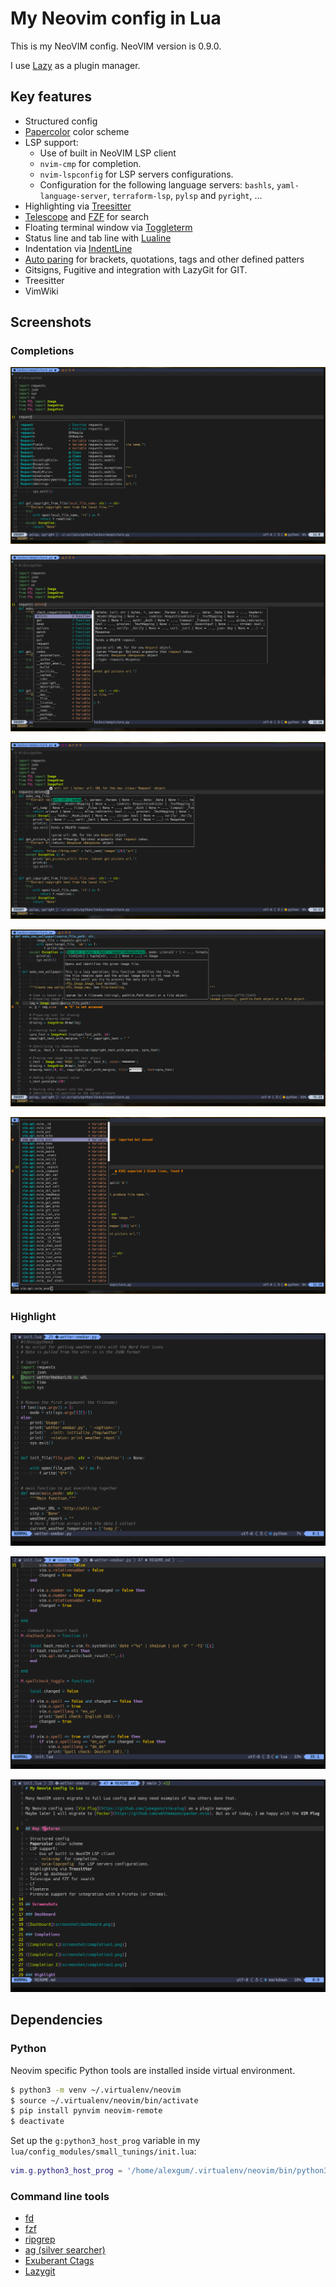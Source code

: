 # My Neovim config in Lua

This is my NeoVIM config.
NeoVIM version is 0.9.0.

I use [Lazy](https://github.com/folke/lazy.nvim) as a plugin manager.


## Key features

- Structured config
- [Papercolor](https://github.com/NLKNguyen/papercolor-theme) color scheme
- LSP support:
    - Use of built in NeoVIM LSP client
    - `nvim-cmp` for completion.
    - `nvim-lspconfig` for LSP servers configurations.
    - Configuration for the following language servers: `bashls`, `yaml-language-server`, `terraform-lsp`, `pylsp` and `pyright`, ...
- Highlighting via [Treesitter](https://github.com/nvim-treesitter/nvim-treesitter)
- [Telescope](https://github.com/nvim-telescope/telescope.nvim) and [FZF](https://github.com/junegunn/fzf.vim) for search
- Floating terminal window via [Toggleterm](https://github.com/akinsho/toggleterm.nvim)
- Status line and tab line with [Lualine](https://github.com/nvim-lualine/lualine.nvim)
- Indentation via [IndentLine](https://github.com/Yggdroot/indentLine)
- [Auto paring](https://github.com/jiangmiao/auto-pairs) for brackets, quotations, tags and other defined patters
- Gitsigns, Fugitive and integration with LazyGit for GIT.
- Treesitter
- VimWiki


## Screenshots

### Completions

![Completion 1](screenshot/completion1.png)

![Completion 2](screenshot/completion2.png)

![Completion 3](screenshot/completion3.png)

![Completion 4](screenshot/completion4.png)

![Menu](screenshot/menu.png)

### Highlight

![Python](screenshot/python_highlight.png)

![Lua](screenshot/lua_highlight.png)

![Markdown](screenshot/md_highlight.png)

## Dependencies

### Python

Neovim specific Python tools are installed inside virtual environment.

```sh
$ python3 -m venv ~/.virtualenv/neovim
$ source ~/.virtualenv/neovim/bin/activate
$ pip install pynvim neovim-remote
$ deactivate

```
Set up the `g:python3_host_prog` variable in my `lua/config_modules/small_tunings/init.lua`:

```lua
vim.g.python3_host_prog = '/home/alexgum/.virtualenv/neovim/bin/python3'

```

### Command line tools

- [fd](https://github.com/sharkdp/fd)
- [fzf](https://github.com/junegunn/fzf)
- [ripgrep](https://github.com/BurntSushi/ripgrep)
- [ag (silver searcher)](https://github.com/mizuno-as/silversearcher-ag)
- [Exuberant Ctags](http://ctags.sourceforge.net/)
- [Lazygit](https://github.com/jesseduffield/lazygit)
